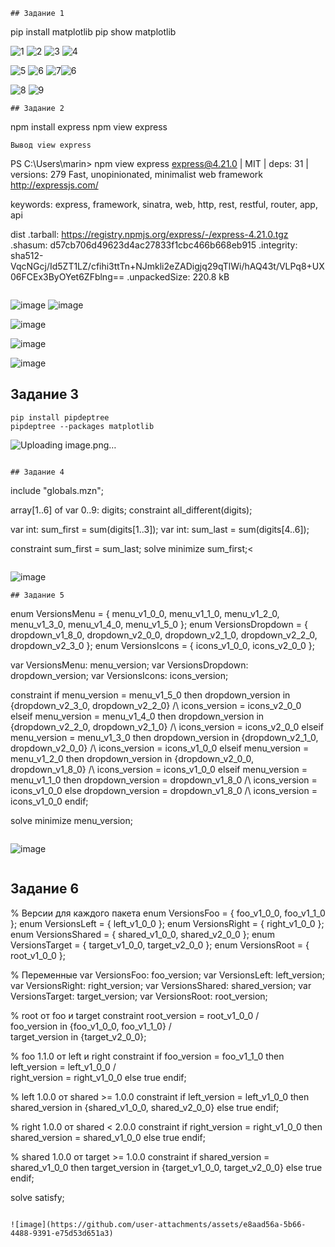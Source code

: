 ```
## Задание 1
```

pip install matplotlib
pip show matplotlib



![1](https://github.com/user-attachments/assets/8e55f548-e6f4-43ea-b01a-3261e4ca2781)
![2](https://github.com/user-attachments/assets/afb3a8f8-7abe-4767-b2f6-c1a628da2b79)
![3](https://github.com/user-attachments/assets/285eed88-906b-4a3d-9cbf-778990b15634)
![4](https://github.com/user-attachments/assets/1bcc93e2-2930-43a1-8924-3a87d7b1b2c4)

![5](https://github.com/user-attachments/assets/924830b8-7a6c-4c8d-91c2-7484f8eef0bd)
![6](https://github.com/user-attachments/assets/dafb6dc3-439b-4ee2-b46a-3f0434fad64e)
![7](https://github.com/user-attachments/assets/c43fe209-aaa7-4efe-aac3-e88114f10ab3)![6](https://github.com/user-attachments/assets/92adf790-409a-4922-8133-62828ad90322)

![8](https://github.com/user-attachments/assets/a0e48378-f9ba-467e-8638-0a51a3267095)
![9](https://github.com/user-attachments/assets/65667da7-c577-4190-b903-0673cccbfe2f)


```
## Задание 2
```
npm install express
npm view express
```
Вывод view express
```
PS C:\Users\marin> npm view express
express@4.21.0 | MIT | deps: 31 | versions: 279
Fast, unopinionated, minimalist web framework
http://expressjs.com/

keywords: express, framework, sinatra, web, http, rest, restful, router, app, api

dist
.tarball: https://registry.npmjs.org/express/-/express-4.21.0.tgz
.shasum: d57cb706d49623d4ac27833f1cbc466b668eb915
.integrity: sha512-VqcNGcj/Id5ZT1LZ/cfihi3ttTn+NJmkli2eZADigjq29qTlWi/hAQ43t/VLPq8+UX06FCEx3ByOYet6ZFblng==
.unpackedSize: 220.8 kB
```
```


![image](https://github.com/user-attachments/assets/a801f9a1-afaf-4b1e-ae00-c2af528a7f7d)
![image](https://github.com/user-attachments/assets/44796894-e727-4b70-b858-36610e612d75)

![image](https://github.com/user-attachments/assets/2dfe0d61-943e-4ef9-a3c8-67e903ecbdbf)

![image](https://github.com/user-attachments/assets/ac15b4d5-1865-4592-b08f-2979a05b2b4f)

![image](https://github.com/user-attachments/assets/087b8a95-bfed-44d4-a5a7-4f2e602b57bc)



## Задание 3
```
pip install pipdeptree
pipdeptree --packages matplotlib
```

![Uploading image.png…]()
```
```

```
## Задание 4
```
 include "globals.mzn";

array[1..6] of var 0..9: digits;
 constraint all_different(digits);

 var int: sum_first = sum(digits[1..3]);
var int: sum_last = sum(digits[4..6]);

 constraint sum_first = sum_last;
 solve minimize sum_first;<

```
```

![image](https://github.com/user-attachments/assets/c2c7cb20-400b-40ba-87f8-5a9b198db688)

```
## Задание 5
```

enum VersionsMenu = { menu_v1_0_0, menu_v1_1_0, menu_v1_2_0, menu_v1_3_0, menu_v1_4_0, menu_v1_5_0 };
enum VersionsDropdown = { dropdown_v1_8_0, dropdown_v2_0_0, dropdown_v2_1_0, dropdown_v2_2_0, dropdown_v2_3_0 };
enum VersionsIcons = { icons_v1_0_0, icons_v2_0_0 };

var VersionsMenu: menu_version;
var VersionsDropdown: dropdown_version;
var VersionsIcons: icons_version;

constraint
    if menu_version = menu_v1_5_0 then dropdown_version in {dropdown_v2_3_0, dropdown_v2_2_0} /\ icons_version = icons_v2_0_0
    elseif menu_version = menu_v1_4_0 then dropdown_version in {dropdown_v2_2_0, dropdown_v2_1_0} /\ icons_version = icons_v2_0_0
    elseif menu_version = menu_v1_3_0 then dropdown_version in {dropdown_v2_1_0, dropdown_v2_0_0} /\ icons_version = icons_v1_0_0
    elseif menu_version = menu_v1_2_0 then dropdown_version in {dropdown_v2_0_0, dropdown_v1_8_0} /\ icons_version = icons_v1_0_0
    elseif menu_version = menu_v1_1_0 then dropdown_version = dropdown_v1_8_0 /\ icons_version = icons_v1_0_0
    else dropdown_version = dropdown_v1_8_0 /\ icons_version = icons_v1_0_0
    endif;

solve minimize menu_version;

```
```

![image](https://github.com/user-attachments/assets/74bfd86d-5b78-4184-bc81-0b8b13512293)
```

```

## Задание 6

% Версии для каждого пакета
enum VersionsFoo = { foo_v1_0_0, foo_v1_1_0 };
enum VersionsLeft = { left_v1_0_0 };
enum VersionsRight = { right_v1_0_0 };
enum VersionsShared = { shared_v1_0_0, shared_v2_0_0 };
enum VersionsTarget = { target_v1_0_0, target_v2_0_0 };
enum VersionsRoot = { root_v1_0_0 };

% Переменные
var VersionsFoo: foo_version;
var VersionsLeft: left_version;
var VersionsRight: right_version;
var VersionsShared: shared_version;
var VersionsTarget: target_version;
var VersionsRoot: root_version;

% root от foo и target
constraint
    root_version = root_v1_0_0 /\
    foo_version in {foo_v1_0_0, foo_v1_1_0} /\
    target_version in {target_v2_0_0};

% foo 1.1.0 от left и right
constraint
    if foo_version = foo_v1_1_0 then
        left_version = left_v1_0_0 /\
        right_version = right_v1_0_0
    else
        true
    endif;

% left 1.0.0 от shared >= 1.0.0
constraint
    if left_version = left_v1_0_0 then
        shared_version in {shared_v1_0_0, shared_v2_0_0}
    else
        true
    endif;

% right 1.0.0 от shared < 2.0.0
constraint
    if right_version = right_v1_0_0 then
        shared_version = shared_v1_0_0
    else
        true
    endif;

% shared 1.0.0 от target >= 1.0.0
constraint
    if shared_version = shared_v1_0_0 then
        target_version in {target_v1_0_0, target_v2_0_0}
    else
        true
    endif;

solve satisfy;


```
```
```
![image](https://github.com/user-attachments/assets/e8aad56a-5b66-4488-9391-e75d53d651a3)
```
```
